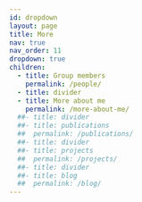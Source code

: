 ```yaml
---
id: dropdown
layout: page
title: More
nav: true
nav_order: 11
dropdown: true
children:
  - title: Group members
    permalink: /people/
  - title: divider
  - title: More about me
    permalink: /more-about-me/
  ##- title: divider
  ##- title: publications
  ##  permalink: /publications/
  ##- title: divider
  ##- title: projects
  ##  permalink: /projects/
  ##- title: divider
  ##- title: blog
  ##  permalink: /blog/
---
```

